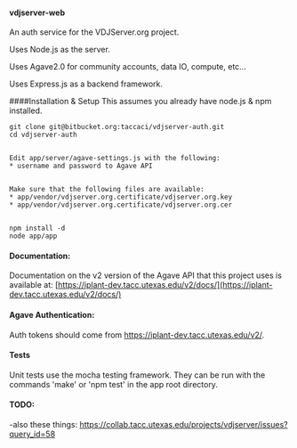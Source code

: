 #### vdjserver-web
An auth service for the VDJServer.org project.

Uses Node.js as the server.

Uses Agave2.0 for community accounts, data IO, compute, etc...

Uses Express.js as a backend framework.

####Installation & Setup
This assumes you already have node.js & npm installed.

```
git clone git@bitbucket.org:taccaci/vdjserver-auth.git
cd vdjserver-auth


Edit app/server/agave-settings.js with the following:
* username and password to Agave API


Make sure that the following files are available:
* app/vendor/vdjserver.org.certificate/vdjserver.org.key
* app/vendor/vdjserver.org.certificate/vdjserver.org.cer


npm install -d
node app/app
```

#### Documentation:
Documentation on the v2 version of the Agave API that this project uses is available at: [https://iplant-dev.tacc.utexas.edu/v2/docs/](https://iplant-dev.tacc.utexas.edu/v2/docs/)

#### Agave Authentication:
Auth tokens should come from https://iplant-dev.tacc.utexas.edu/v2/.

#### Tests
Unit tests use the mocha testing framework. They can be run with the commands 'make' or 'npm test' in the app root directory.

#### TODO:
-also these things: https://collab.tacc.utexas.edu/projects/vdjserver/issues?query_id=58
